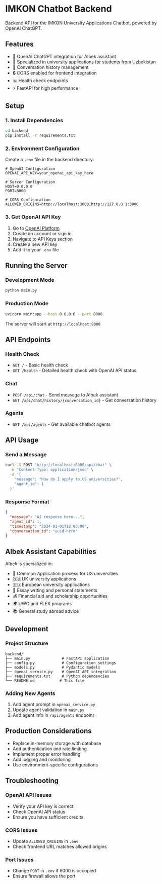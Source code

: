 # IMKON Chatbot Backend

Backend API for the IMKON University Applications Chatbot, powered by OpenAI ChatGPT.

## Features

- 🤖 OpenAI ChatGPT integration for AIbek assistant
- 🎯 Specialized in university applications for students from Uzbekistan
- 💬 Conversation history management
- 🔒 CORS enabled for frontend integration
- 📊 Health check endpoints
- ⚡ FastAPI for high performance

## Setup

### 1. Install Dependencies

```bash
cd backend
pip install -r requirements.txt
```

### 2. Environment Configuration

Create a `.env` file in the backend directory:

```env
# OpenAI Configuration
OPENAI_API_KEY=your_openai_api_key_here

# Server Configuration
HOST=0.0.0.0
PORT=8000

# CORS Configuration
ALLOWED_ORIGINS=http://localhost:3000,http://127.0.0.1:3000
```

### 3. Get OpenAI API Key

1. Go to [OpenAI Platform](https://platform.openai.com/)
2. Create an account or sign in
3. Navigate to API Keys section
4. Create a new API key
5. Add it to your `.env` file

## Running the Server

### Development Mode

```bash
python main.py
```

### Production Mode

```bash
uvicorn main:app --host 0.0.0.0 --port 8000
```

The server will start at `http://localhost:8000`

## API Endpoints

### Health Check
- `GET /` - Basic health check
- `GET /health` - Detailed health check with OpenAI API status

### Chat
- `POST /api/chat` - Send message to AIbek assistant
- `GET /api/chat/history/{conversation_id}` - Get conversation history

### Agents
- `GET /api/agents` - Get available chatbot agents

## API Usage

### Send a Message

```bash
curl -X POST "http://localhost:8000/api/chat" \
  -H "Content-Type: application/json" \
  -d '{
    "message": "How do I apply to US universities?",
    "agent_id": 1
  }'
```

### Response Format

```json
{
  "message": "AI response here...",
  "agent_id": 1,
  "timestamp": "2024-01-01T12:00:00",
  "conversation_id": "uuid-here"
}
```

## AIbek Assistant Capabilities

AIbek is specialized in:

- 🏫 Common Application process for US universities
- 🇬🇧 UK university applications  
- 🇪🇺 European university applications
- 📝 Essay writing and personal statements
- 💰 Financial aid and scholarship opportunities
- 🌍 UWC and FLEX programs
- 📚 General study abroad advice

## Development

### Project Structure

```
backend/
├── main.py              # FastAPI application
├── config.py            # Configuration settings
├── models.py            # Pydantic models
├── openai_service.py    # OpenAI API integration
├── requirements.txt     # Python dependencies
└── README.md           # This file
```

### Adding New Agents

1. Add agent prompt in `openai_service.py`
2. Update agent validation in `main.py`
3. Add agent info in `/api/agents` endpoint

## Production Considerations

- Replace in-memory storage with database
- Add authentication and rate limiting
- Implement proper error handling
- Add logging and monitoring
- Use environment-specific configurations

## Troubleshooting

### OpenAI API Issues
- Verify your API key is correct
- Check OpenAI API status
- Ensure you have sufficient credits

### CORS Issues
- Update `ALLOWED_ORIGINS` in `.env`
- Check frontend URL matches allowed origins

### Port Issues
- Change `PORT` in `.env` if 8000 is occupied
- Ensure firewall allows the port 